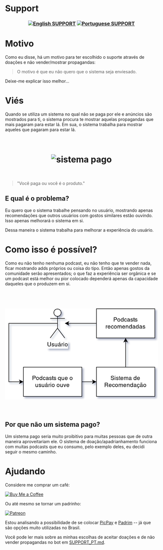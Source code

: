 # Support

<h3 align="center">

[![English SUPPORT](https://img.shields.io/badge/Language-EN-blue.svg?longCache=true&style=for-the-badge)](https://github.com/Fazendaaa/podsearch_bot/blob/master/docs/support/SUPPORT.md)
[![Portuguese SUPPORT](https://img.shields.io/badge/Linguagem-PT-green.svg?longCache=true&style=for-the-badge)](https://github.com/Fazendaaa/podsearch_bot/blob/master/docs/support/SUPPORT_PT.md)

</h3>

# Motivo
Como eu disse, há um motivo para ter escolhido o suporte através de doações e não vender/mostrar propagandas:
> O motivo é que eu não quero que o sistema seja enviesado.

Deixe-me explicar isso melhor...
# Viés
Quando se utiliza um sistema no qual não se paga por ele e anúncios são mostrados para ti, o sistema procura te mostrar aquelas propagandas que mais pagaram para estar lá. Em sua, o sistema trabalha para mostrar aqueles que pagaram para estar lá.

<h1 align="center">
    <br>
    <img "https://raw.githubusercontent.com/Fazendaaa/podsearch_bot/master/img/docs/support/PT/ads.png" alt="sistema pago"/>
	<br>
	<br>
</h1>

> "Você paga ou você é o produto."

## E qual é o problema?
Eu quero que o sistema trabalhe pensando no usuário, mostrando apenas recomendações que outros usuários com gostos similares estão ouvindo. Isso apenas melhorará o sistema em si.

Dessa maneira o sistema trabalha para melhorar a experiência do usuário.

# Como isso é possível?
Como eu não tenho nenhuma podcast, eu não tenho que te vender nada, ficar mostrando adds próprios ou coisa do tipo. Então apenas gostos da comunidade serão apresentados; o que faz a experiência ser orgânica e se um podcast está melhor ou pior colocado dependerá apenas da capacidade daqueles que o produzem em si.

<h1 align="center">
    <br>
    <img src="https://raw.githubusercontent.com/Fazendaaa/podsearch_bot/master/img/docs/support/PT/donation.png" alt="sistema de doações"/>
	<br>
	<br>
</h1>

## Por que não um sistema pago?
Um sistema pago seria muito proibitivo para muitas pessoas que de outra maneira aproveitariam ele. O sistema de doação/apadrianhamento funciona com muitas podcasts que eu consumo, pelo exemplo deles, eu decidi seguir o mesmo caminho.

# Ajudando
Considere me comprar um café:

[![Buy Me a Coffee](https://www.buymeacoffee.com/assets/img/custom_images/orange_img.png)](https://www.buymeacoffee.com/Fazenda)

Ou até mesmo se tornar um padrinho:

[![Patreon](https://c5.patreon.com/external/logo/become_a_patron_button.png)](https://www.patreon.com/Fazenda/overview)

Estou analisando a possibilidade de se colocar [PicPay](https://www.picpay.com/site/) e [Padrim](https://www.padrim.com.br/) -- já que são opções muito utilizadas no Brasil.

Você pode ler mais sobre as minhas escolhas de aceitar doações e de não vender propagandas no bot em [SUPPORT_PT.md](https://github.com/Fazendaaa/podsearch_bot/blob/master/docs/support/SUPPORT_PT.md).
